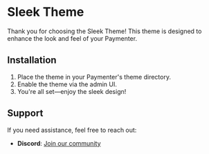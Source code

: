 # Sleek Theme

Thank you for choosing the Sleek Theme! This theme is designed to enhance the look and feel of your Paymenter.

## Installation

1. Place the theme in your Paymenter's theme directory.
2. Enable the theme via the admin UI.
3. You're all set—enjoy the sleek design!

## Support

If you need assistance, feel free to reach out:

- **Discord**: [Join our community](https://26bz.online/discord)
